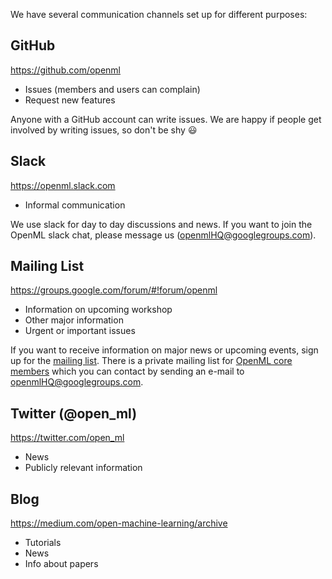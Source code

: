 We have several communication channels set up for different purposes:

## GitHub 
https://github.com/openml

* Issues (members and users can complain)  
* Request new features  

Anyone with a GitHub account can write issues. We are happy if people get involved by writing issues, so don't be shy :smiley:


## Slack
https://openml.slack.com

* Informal communication  

We use slack for day to day discussions and news. If you want to join the OpenML slack chat, please message us (openmlHQ@googlegroups.com).


## Mailing List
https://groups.google.com/forum/#!forum/openml

* Information on upcoming workshop  
* Other major information  
* Urgent or important issues  

If you want to receive information on major news or upcoming events, sign up for the [mailing list](https://groups.google.com/forum/#!forum/openml). There is a private mailing list for [OpenML core members](https://github.com/openml/OpenML/wiki/Core-team) which you can contact by sending an e-mail to openmlHQ@googlegroups.com.


## Twitter (@open_ml)
https://twitter.com/open_ml

* News  
* Publicly relevant information  


## Blog
https://medium.com/open-machine-learning/archive

* Tutorials  
* News  
* Info about papers  


